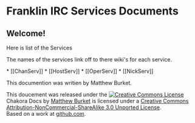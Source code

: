# Franklin IRC Services Documents
## Welcome!
<p> Here is list of the Services </p>
<p> The names of the services link off to there wiki's for each service.</p>
* [[ChanServ]]
* [[HostServ]]
* [[OperServ]]
* [[NickServ]]
 <p>This documention was writien by Matthew Burket.</p>
<p>This doucement was released under the 
 <a rel="license" href="http://creativecommons.org/licenses/by-nc-sa/3.0/"><img alt="Creative Commons License" style="border-width:0" src="http://i.creativecommons.org/l/by-nc-sa/3.0/88x31.png" /></a><br /><span xmlns:dct="http://purl.org/dc/terms/" href="http://purl.org/dc/dcmitype/Text" property="dct:title" rel="dct:type">Chakora Docs</span> by <a xmlns:cc="http://creativecommons.org/ns#" href="http://AssignitApp.com" property="cc:attributionName" rel="cc:attributionURL">Matthew Burket</a> is licensed under a <a rel="license" href="http://creativecommons.org/licenses/by-nc-sa/3.0/">Creative Commons Attribution-NonCommercial-ShareAlike 3.0 Unported License</a>.<br />Based on a work at <a xmlns:dct="http://purl.org/dc/terms/" href="https://github.com/Mab879/Chakora-botserv/wiki/" rel="dct:source">github.com</a>.